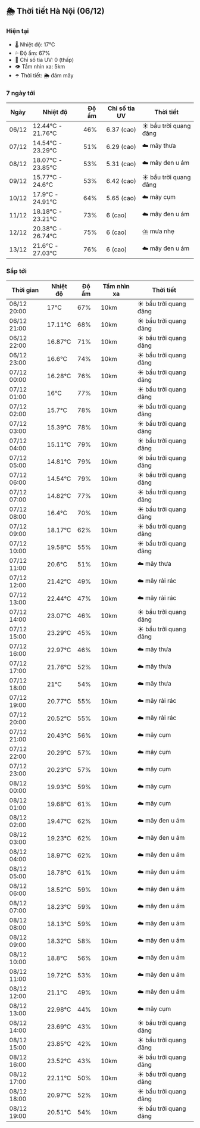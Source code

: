 ## 🌦️ Thời tiết Hà Nội (06/12)

### Hiện tại

- 🌡️ Nhiệt độ: 17℃
- 💦 Độ ẩm: 67%
- 🌟 Chỉ số tia UV: 0 (thấp)
- 👁️ Tầm nhìn xa: 5km
- ☂️ Thời tiết: 🌦️ đám mây

### 7 ngày tới

| Ngày | Nhiệt độ | Độ ẩm | Chỉ số tia UV | Thời tiết |
| --- | --- | --- | --- | --- |
| 06/12 | 12.44℃ - 21.76℃ | 46% | 6.37 (cao) | ☀️ bầu trời quang đãng |
| 07/12 | 14.54℃ - 23.29℃ | 51% | 6.29 (cao) | ☁️ mây thưa |
| 08/12 | 18.07℃ - 23.85℃ | 53% | 5.31 (cao) | ☁️ mây đen u ám |
| 09/12 | 15.77℃ - 24.6℃ | 53% | 6.42 (cao) | ☀️ bầu trời quang đãng |
| 10/12 | 17.9℃ - 24.91℃ | 64% | 5.65 (cao) | ☁️ mây cụm |
| 11/12 | 18.18℃ - 23.21℃ | 73% | 6 (cao) | ☁️ mây đen u ám |
| 12/12 | 20.38℃ - 26.74℃ | 75% | 6 (cao) | ⛈️ mưa nhẹ |
| 13/12 | 21.6℃ - 27.03℃ | 76% | 6 (cao) | ☁️ mây đen u ám |

### Sắp tới

| Thời gian | Nhiệt độ | Độ ẩm | Tầm nhìn xa | Thời tiết |
| --- | --- | --- | --- | --- |
| 06/12 20:00 | 17℃ | 67% | 10km | ☀️ bầu trời quang đãng |
| 06/12 21:00 | 17.11℃ | 68% | 10km | ☀️ bầu trời quang đãng |
| 06/12 22:00 | 16.87℃ | 71% | 10km | ☀️ bầu trời quang đãng |
| 06/12 23:00 | 16.6℃ | 74% | 10km | ☀️ bầu trời quang đãng |
| 07/12 00:00 | 16.28℃ | 76% | 10km | ☀️ bầu trời quang đãng |
| 07/12 01:00 | 16℃ | 77% | 10km | ☀️ bầu trời quang đãng |
| 07/12 02:00 | 15.7℃ | 78% | 10km | ☀️ bầu trời quang đãng |
| 07/12 03:00 | 15.39℃ | 78% | 10km | ☀️ bầu trời quang đãng |
| 07/12 04:00 | 15.11℃ | 79% | 10km | ☀️ bầu trời quang đãng |
| 07/12 05:00 | 14.81℃ | 79% | 10km | ☀️ bầu trời quang đãng |
| 07/12 06:00 | 14.54℃ | 79% | 10km | ☀️ bầu trời quang đãng |
| 07/12 07:00 | 14.82℃ | 77% | 10km | ☀️ bầu trời quang đãng |
| 07/12 08:00 | 16.4℃ | 70% | 10km | ☀️ bầu trời quang đãng |
| 07/12 09:00 | 18.17℃ | 62% | 10km | ☀️ bầu trời quang đãng |
| 07/12 10:00 | 19.58℃ | 55% | 10km | ☀️ bầu trời quang đãng |
| 07/12 11:00 | 20.6℃ | 51% | 10km | ☁️ mây thưa |
| 07/12 12:00 | 21.42℃ | 49% | 10km | ☁️ mây rải rác |
| 07/12 13:00 | 22.44℃ | 47% | 10km | ☁️ mây rải rác |
| 07/12 14:00 | 23.07℃ | 46% | 10km | ☀️ bầu trời quang đãng |
| 07/12 15:00 | 23.29℃ | 45% | 10km | ☀️ bầu trời quang đãng |
| 07/12 16:00 | 22.97℃ | 46% | 10km | ☁️ mây thưa |
| 07/12 17:00 | 21.76℃ | 52% | 10km | ☁️ mây thưa |
| 07/12 18:00 | 21℃ | 54% | 10km | ☁️ mây thưa |
| 07/12 19:00 | 20.77℃ | 55% | 10km | ☁️ mây rải rác |
| 07/12 20:00 | 20.52℃ | 55% | 10km | ☁️ mây rải rác |
| 07/12 21:00 | 20.43℃ | 56% | 10km | ☁️ mây cụm |
| 07/12 22:00 | 20.29℃ | 57% | 10km | ☁️ mây cụm |
| 07/12 23:00 | 20.23℃ | 57% | 10km | ☁️ mây cụm |
| 08/12 00:00 | 19.93℃ | 59% | 10km | ☁️ mây cụm |
| 08/12 01:00 | 19.68℃ | 61% | 10km | ☁️ mây cụm |
| 08/12 02:00 | 19.47℃ | 62% | 10km | ☁️ mây đen u ám |
| 08/12 03:00 | 19.23℃ | 62% | 10km | ☁️ mây đen u ám |
| 08/12 04:00 | 18.97℃ | 62% | 10km | ☁️ mây đen u ám |
| 08/12 05:00 | 18.78℃ | 61% | 10km | ☁️ mây đen u ám |
| 08/12 06:00 | 18.52℃ | 59% | 10km | ☁️ mây đen u ám |
| 08/12 07:00 | 18.23℃ | 59% | 10km | ☁️ mây đen u ám |
| 08/12 08:00 | 18.13℃ | 59% | 10km | ☁️ mây đen u ám |
| 08/12 09:00 | 18.32℃ | 58% | 10km | ☁️ mây đen u ám |
| 08/12 10:00 | 18.8℃ | 56% | 10km | ☁️ mây đen u ám |
| 08/12 11:00 | 19.72℃ | 53% | 10km | ☁️ mây đen u ám |
| 08/12 12:00 | 21.1℃ | 49% | 10km | ☁️ mây đen u ám |
| 08/12 13:00 | 22.98℃ | 44% | 10km | ☁️ mây cụm |
| 08/12 14:00 | 23.69℃ | 43% | 10km | ☀️ bầu trời quang đãng |
| 08/12 15:00 | 23.85℃ | 42% | 10km | ☀️ bầu trời quang đãng |
| 08/12 16:00 | 23.52℃ | 43% | 10km | ☀️ bầu trời quang đãng |
| 08/12 17:00 | 22.11℃ | 50% | 10km | ☀️ bầu trời quang đãng |
| 08/12 18:00 | 20.97℃ | 52% | 10km | ☀️ bầu trời quang đãng |
| 08/12 19:00 | 20.51℃ | 54% | 10km | ☀️ bầu trời quang đãng |
